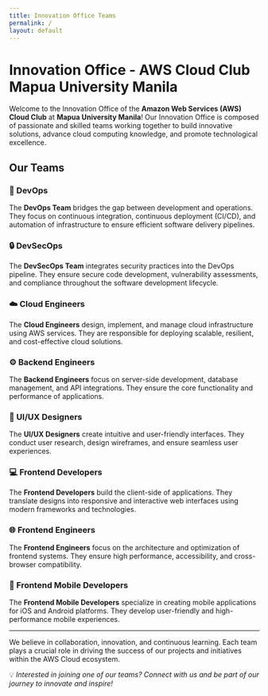 ```yaml
---
title: Innovation Office Teams
permalink: /
layout: default
---
```


# Innovation Office - AWS Cloud Club Mapua University Manila

Welcome to the Innovation Office of the **Amazon Web Services (AWS) Cloud Club** at **Mapua University Manila**! Our Innovation Office is composed of passionate and skilled teams working together to build innovative solutions, advance cloud computing knowledge, and promote technological excellence.

## Our Teams

### 🚀 DevOps

The **DevOps Team** bridges the gap between development and operations. They focus on continuous integration, continuous deployment (CI/CD), and automation of infrastructure to ensure efficient software delivery pipelines.

### 🔒 DevSecOps

The **DevSecOps Team** integrates security practices into the DevOps pipeline. They ensure secure code development, vulnerability assessments, and compliance throughout the software development lifecycle.

### ☁️ Cloud Engineers

The **Cloud Engineers** design, implement, and manage cloud infrastructure using AWS services. They are responsible for deploying scalable, resilient, and cost-effective cloud solutions.

### ⚙️ Backend Engineers

The **Backend Engineers** focus on server-side development, database management, and API integrations. They ensure the core functionality and performance of applications.

### 🎨 UI/UX Designers

The **UI/UX Designers** create intuitive and user-friendly interfaces. They conduct user research, design wireframes, and ensure seamless user experiences.

### 💻 Frontend Developers

The **Frontend Developers** build the client-side of applications. They translate designs into responsive and interactive web interfaces using modern frameworks and technologies.

### 🌐 Frontend Engineers

The **Frontend Engineers** focus on the architecture and optimization of frontend systems. They ensure high performance, accessibility, and cross-browser compatibility.

### 📱 Frontend Mobile Developers

The **Frontend Mobile Developers** specialize in creating mobile applications for iOS and Android platforms. They develop user-friendly and high-performance mobile experiences.

---

We believe in collaboration, innovation, and continuous learning. Each team plays a crucial role in driving the success of our projects and initiatives within the AWS Cloud ecosystem.

💡 _Interested in joining one of our teams? Connect with us and be part of our journey to innovate and inspire!_

